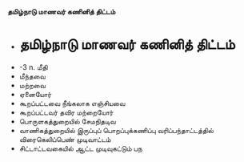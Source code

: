 **தமிழ்நாடு மாணவர் கணினித் திட்டம்**
- # தமிழ்நாடு மாணவர் கணினித் திட்டம்
- -3 n. மீதி
- மீந்தவை
- மற்றவை
- ஏனையோர்
- கூறப்பட்டவை நீங்கலாக எஞ்சியவை
- கூறப்பட்டவர் தவிர மற்றையோர்
- பொருளகத்துறையில் சேமநிதடிவ
- வாணிகத்துறையில் இருப்புப் பொறப்புக்கணிப்பு வரிப்பந்தாட்டத்தில் விரைகெலிப்பெண் முடிவாட்டம்
- சிட்டாட்டவகையில் ஆட்ட முடிவுகட்டும் பந


